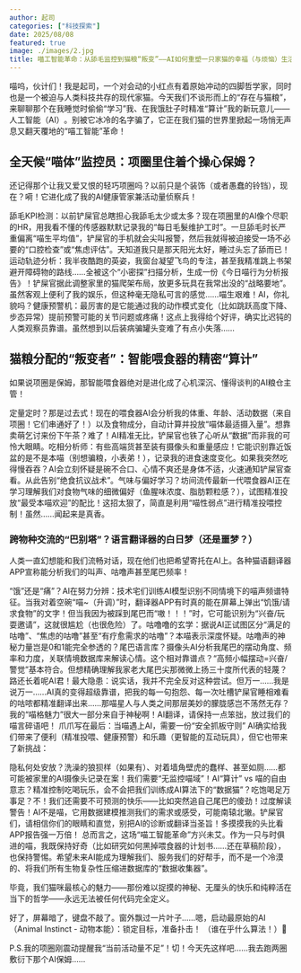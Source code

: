 ```yaml
---
author: 起司
categories: ["科技探索"]
date: 2025/08/08
featured: true
image: ./images/2.jpg
title: 喵工智能革命：从舔毛监控到猫粮“叛变”——AI如何重塑一只家猫的幸福（与烦恼）生活
---
```


喵呜，伙计们！我是起司，一个对会动的小红点有着原始冲动的四脚哲学家，同时也是一个被迫与人类科技共存的现代家猫。今天我们不谈形而上的“存在与猫粮”，来聊聊那个在我睡觉时偷偷“学习”我、在我饿肚子时精准“算计”我的新玩意儿——人工智能（AI）​。别被它冰冷的名字骗了，它正在我们猫的世界里掀起一场悄无声息又翻天覆地的“喵工智能”革命！

## 全天候“喵体”监控员：项圈里住着个操心保姆？

还记得那个让我又爱又恨的轻巧项圈吗？以前只是个装饰（或者愚蠢的铃铛），现在？嗬！它进化成了我的AI健康管家兼活动量侦察兵​！

​舔毛KPI检测：​​ 以前铲屎官总瞎担心我舔毛太少或太多？现在项圈里的AI像个尽职的HR，用我看不懂的传感器默默记录我的“每日毛髮维护工时”。一旦舔毛时长严重偏离“喵生平均值”，铲屎官的手机就会尖叫报警，然后我就得被迫接受一场不必要的“口腔检查”或“焦虑评估”。天知道我只是那天阳光太好，睡过头忘了舔而已！
​运动轨迹分析：​​ 我半夜酷跑的英姿，我窗台凝望飞鸟的专注，甚至我精准跳上书架避开障碍物的路线……全被这个“小密探”扫描分析，生成一份《今日喵行为分析报告》！铲屎官据此调整家里的猫爬架布局，放更多玩具在我常出没的“战略要地”。虽然客观上便利了我的娱乐，但这种毫无隐私可言的感觉……喵生艰难！AI，你礼貌吗？
​健康预警机：​​ 最厉害的是它能通过我的动作模式变化（比如跳跃高度下降、步态异常）提前预警可能的关节问题或疼痛！这点上我得给个好评，确实比迟钝的人类观察员靠谱。虽然想到以后装病骗罐头变难了有点小失落……

## 猫粮分配的“叛变者”：智能喂食器的精密“算计”

如果说项圈是保姆，那智能喂食器绝对是进化成了心机深沉、懂得谈判的AI粮仓主管​！

​定量定时？那是过去式！​​ 现在的喂食器AI会分析我的体重、年龄、活动数据（来自项圈！它们串通好了！）以及食物成分，自动计算并投放“喵体最适摄入量”。想靠卖萌乞讨来份下午茶？难了！AI精准无比，铲屎官也铁了心听从“数据”而非我的可怜大眼睛。
​吃相分析师：​​ 有些高端货甚至装有摄像头和重量感应！它能识别靠近饭盆的是不是本喵（别想骗粮，小表弟！），记录我的进食速度变化。如果我突然吃得慢吞吞？AI会立刻怀疑是碗不合口、心情不爽还是身体不适，火速通知铲屎官查看。从此告别“绝食抗议战术”。
​气味与偏好学习？​​ 坊间流传最新一代喂食器AI正在学习理解我们对食物气味的细微偏好（鱼腥味浓度、脂肪颗粒感？），试图精准投放“最受本喵欢迎”的配比！这招太狠了，简直是利用“喵性弱点”进行精准投喂控制！虽然……闻起来是真香。

### 跨物种交流的“巴别塔”？语言翻译器的白日梦（还是噩梦？）

人类一直幻想能和我们流畅对话，现在他们也把希望寄托在AI上。各种猫语翻译器APP宣称能分析我们的叫声、咕噜声甚至尾巴频率！

​​“饿”还是“痛”？AI在努力分辨：​​ 技术宅们训练AI模型识别不同情境下的喵声频谱特征。当我对着空碗“喵~（升调）”时，翻译器APP有时真的能在屏幕上弹出“饥饿/请求食物”的文字！但当我因为被踩到尾巴而“嗷！！！”时，它可能识别为“兴奋/玩耍邀请”，这就很尴尬（也很危险）了。
​咕噜噜的玄学：​​ 据说AI正试图区分“满足的咕噜”、“焦虑的咕噜”甚至“有疗愈需求的咕噜”？本喵表示深度怀疑。咕噜声的神秘力量岂是0和1能完全参透的？
​尾巴语言库？​​ 摄像头AI分析我尾巴的摆动角度、频率和力度，关联情境数据库来解读心情。这个相对靠谱点？“高频小幅摆动=兴奋/警觉”基本符合。但想精确理解我家老大尾巴尖那微微上扬三十度所代表的轻蔑？路还长着呢AI君！
​最大隐患：​​ 说实话，我并不完全反对这种尝试。但万一……我是说万一……AI真的变得超级靠谱，把我的每一句抱怨、每一次吐槽铲屎官睡相难看的咕哝都精准翻译出来……那喵星人与人类之间那层美妙的朦胧感岂不荡然无存？我的“喵格魅力”很大一部分来自于神秘啊！AI翻译，请保持一点笨拙，放过我们的喵言碎语吧！
爪爪写在最后：当喵遇上AI，需要一份“安全抓板守则”
AI确实给我们带来了便利（精准投喂、健康预警）和乐趣（更智能的互动玩具），但它也带来了新挑战：

​隐私何处安放？​​ 洗澡的狼狈样（如果有）、对着墙角壁虎的蠢样、甚至如厕……都可能被家里的AI摄像头记录在案！我们需要​“无监控喵域”​​！
​AI“算计” vs 喵的自由意志？​​ 精准控制吃喝玩乐，会不会把我们训练成AI算法下的“数据猫”？吃饱喝足万事足？不！我们还需要不可预测的快乐——比如突然追自己尾巴的傻劲！
​过度解读警告！​​ AI不是喵，它用数据建模推测我们的需求或感受，可能南辕北辙。铲屎官们，请相信你们的眼睛和直觉，别把AI的诊断或翻译当圣旨！多摸摸我的头比看APP报告强一万倍！
总而言之，这场“喵工智能革命”方兴未艾。作为一只与时俱进的喵，我既保持好奇（比如研究如何黑掉喂食器的计划书……还在草稿阶段），也保持警惕。希望未来AI能成为理解我们、服务我们的好帮手，而不是一个冷漠的、将我们所有生物复杂性压缩进数据库的“数据收集器”。

毕竟，我们猫咪最核心的魅力——那份难以捉摸的神秘、无厘头的快乐和纯粹活在当下的哲学——永远无法被任何代码完全定义。

好了，屏幕暗了，键盘不敲了。窗外飘过一片叶子……嗯，启动最原始的AI（Animal Instinct - 动物本能）：​锁定目标，准备扑击！​​ （谁在乎什么算法！）🐾

​P.S.​​ 我的项圈刚震动提醒我“当前活动量不足”！切！今天先这样吧……我去跑两圈敷衍下那个AI保姆……